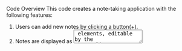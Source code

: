 Code Overview
This code creates a note-taking application with the following features:
1. Users can add new notes by clicking a button(+).
2. Notes are displayed as <textarea> elements, editable by the user.
3. Double-clicking a note prompts for deletion.
4. Notes are automatically saved to localStorage when created, updated, or deleted.
5. Notes persist across page reloads using localStorage.
6. The code uses DOM manipulation, event handling, and localStorage for data persistence.



Notes App

This is a JavaScript-based web application that allows users to create, edit, and delete notes, which are stored in the browser's local storage. The application features a button to add new notes, and each note is displayed as a textarea that can be edited or deleted with a double-click. Notes persist across page reloads using `localStorage`.

Overview

The application consists of a single JavaScript file that interacts with an HTML page and optional CSS for styling. Users can add new notes by clicking a button, edit notes by typing in textareas, and delete notes via a double-click confirmation. The notes are saved in `localStorage` for persistence.

Code Explanation

Below is a detailed breakdown of the JavaScript code, explaining each component and its functionality.

1. Variable Declarations and Setup

- `btnEl`: References the HTML button with `id="btn"`, used to add new notes.
- `appEl`: References the HTML element with `id="app"`, which serves as the container for displaying all note elements.

Purpose: These variables connect the JavaScript to the HTML DOM elements for user interaction and note display.

2. Initial Notes Rendering

- `getNotes()`: Retrieves the array of notes from `localStorage` (explained below).
- `forEach`: Iterates over each note object in the array.
- `createNoteEl(note.id, note.content)`: Creates a textarea element for each note (explained below).
- `appEl.insertBefore(noteEl, btnEl)`: Inserts each note’s textarea before the button in the `appEl` container, ensuring the button remains at the bottom.

Purpose: Loads and displays all existing notes from `localStorage` when the page loads.

3. The `createNoteEl` Function

- Parameters: Takes `id` (unique identifier for the note) and `content` (the note’s text).
- Element Creation:
  - Creates a `<textarea>` element.
  - Adds the CSS class `"note"` for styling.
  - Sets a placeholder text `"Empty Note"`.
  - Sets the textarea’s value to the note’s `content`.
- Event Listeners:
  - `dblclick`: Triggers a confirmation dialog (`confirm`) when the textarea is double-clicked. If the user confirms, calls `deleteNote(id, element)` to remove the note.
  - `input`: Updates the note’s content in `localStorage` by calling `updateNote(id, element.value)` whenever the user types in the textarea.
- Returns: The created `<textarea>` element.

Purpose: Creates a textarea for a note, enabling editing and deletion functionality.

4. The `deleteNote` Function

- Parameters: Takes the note’s `id` and the corresponding DOM `element` (textarea).
- `getNotes().filter(...)`: Retrieves all notes and filters out the note with the matching `id`.
- `saveNote(notes)`: Saves the updated notes array to `localStorage` (explained below).
- `appEl.removeChild(element)`: Removes the textarea from the DOM.

Purpose: Deletes a note from both `localStorage` and the UI.

5. The `updateNote` Function

- Parameters: Takes the note’s `id` and the updated `content` (textarea value).
- `getNotes()`: Retrieves the current notes array from `localStorage`.
- `notes.filter(...)`: Finds the note with the matching `id`.
- `target.content = content`: Updates the note’s content.
- `saveNote(notes)`: Saves the updated notes array to `localStorage`.

Purpose: Updates the content of a specific note in `localStorage`.

6. The `addNote` Function

- `getNotes()`: Retrieves the current notes array.
- `noteObj`: Creates a new note object with:
  - A random `id` (0–99999) using `Math.random()`.
  - Empty `content` (`""`).
- `createNoteEl(noteObj.id, noteObj.content)`: Creates a new textarea for the note.
- `appEl.insertBefore(noteEl, btnEl)`: Inserts the new textarea before the button.
- `notes.push(noteObj)`: Adds the new note to the notes array.
- `saveNote(notes)`: Saves the updated array to `localStorage`.

Purpose: Creates a new empty note, adds it to the UI and `localStorage`.

7. The `saveNote` Function

- Parameters: Takes the `notes` array.
- `localStorage.setItem`: Saves the `notes` array to `localStorage` under the key `"note-app"`, converting it to a JSON string with `JSON.stringify`.

Purpose: Persists the notes array to `localStorage` for data retention.

8. The `getNotes` Function

- `localStorage.getItem("note-app")`: Retrieves the notes data from `localStorage`.
- Fallback: If no data exists, returns `"[]"` (an empty array as a JSON string).
- `JSON.parse`: Converts the JSON string to a JavaScript array.

Purpose: Retrieves the notes array from `localStorage`, initializing an empty array if none exists.

9. Button Event Listener

- Attaches a `click` event listener to the button (`btnEl`), triggering the `addNote` function to create a new note.

Purpose: Enables users to add a new note by clicking the button.

How It Works

1. HTML Setup: The code assumes an HTML file with:
   - A button with `id="btn"` to add new notes.
   - An element with `id="app"` to contain the note textareas and button.
   - Optional CSS for styling (e.g., the `.note` class for textareas).

2. User Interaction:
   - On page load, existing notes from `localStorage` are displayed as textareas.
   - Clicking the button adds a new empty textarea.
   - Typing in a textarea updates its content in `localStorage`.
   - Double-clicking a textarea prompts to delete it, removing it from the UI and `localStorage` if confirmed.

3. Example Flow:
   - Page loads, and two saved notes ("Note 1", "Note 2") are displayed as textareas.
   - User clicks the button, adding a new empty textarea.
   - User types "Buy groceries" in the new textarea, which is saved to `localStorage`.
   - User double-clicks a textarea, confirms deletion, and it’s removed from the UI and `localStorage`.
